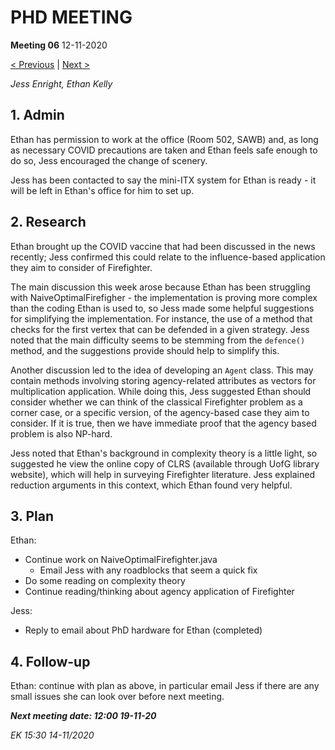 # PHD MEETING

__Meeting 06__
12-11-2020

[< Previous](05_03-11-20.md) | [Next >](07_19-11-20.md)

_Jess Enright,_
_Ethan Kelly_


## 1. Admin

Ethan has permission to work at the office (Room 502, SAWB) and, as long as necessary COVID precautions are taken and Ethan feels safe enough to do so, Jess encouraged the change of scenery.

Jess has been contacted to say the mini-ITX system for Ethan is ready - it will be left in Ethan's office for him to set up.

## 2. Research

Ethan brought up the COVID vaccine that had been discussed in the news recently; Jess confirmed this could relate to the influence-based application they aim to consider of Firefighter.

The main discussion this week arose because Ethan has been struggling with NaiveOptimalFirefigher - the implementation is proving more complex than the coding Ethan is used to, so Jess made some helpful suggestions for simplifying the implementation. For instance, the use of a method that checks for the first vertex that can be defended in a given strategy. Jess noted that the main difficulty seems to be stemming from the `defence()` method, and the suggestions provide should help to simplify this.

Another discussion led to the idea of developing an `Agent` class. This may contain methods involving storing agency-related attributes as vectors for multiplication application. While doing this, Jess suggested Ethan should consider whether we can think of the classical Firefighter problem as a corner case, or a specific version, of the agency-based case they aim to consider. If it is true, then we have immediate proof that the agency based problem is also NP-hard.

Jess noted that Ethan's background in complexity theory is a little light, so suggested he view the online copy of CLRS (available through UofG library website), which will help in surveying Firefighter literature. Jess explained reduction arguments in this context, which Ethan found very helpful.

## 3. Plan
Ethan:
* Continue work on NaiveOptimalFirefighter.java
  * Email Jess with any roadblocks that seem a quick fix
* Do some reading on complexity theory
* Continue reading/thinking about agency application of Firefighter

Jess:
* Reply to email about PhD hardware for Ethan (completed)


## 4. Follow-up

Ethan: continue with plan as above, in particular email Jess if there are any small issues she can look over before next meeting.


**_Next meeting date: 12:00 19-11-20_**



_EK 15:30 14-11/2020_

